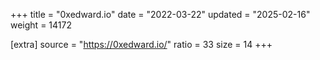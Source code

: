 +++
title = "0xedward.io"
date = "2022-03-22"
updated = "2025-02-16"
weight = 14172

[extra]
source = "https://0xedward.io/"
ratio = 33
size = 14
+++

